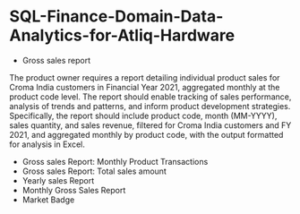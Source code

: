 # SQL-Finance-Domain-Data-Analytics-for-Atliq-Hardware


- Gross sales report

The product owner requires a report detailing individual product sales for Croma India customers in Financial Year 2021, aggregated monthly at the product code level. The report should enable tracking of sales performance, analysis of trends and patterns, and inform product development strategies. Specifically, the report should include product code, month (MM-YYYY), sales quantity, and sales revenue, filtered for Croma India customers and FY 2021, and aggregated monthly by product code, with the output formatted for analysis in Excel.





- Gross sales Report: Monthly Product Transactions
-	Gross sales Report: Total sales amount
-	Yearly sales Report
-	Monthly Gross Sales Report
-	Market Badge
